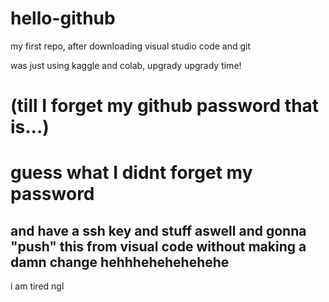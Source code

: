 # hello-github
my first repo, after downloading visual studio code and git

was just using kaggle and colab, upgrady upgrady time!
#     (till I forget my github password that is...)
# guess what I didnt forget my password
## and have a ssh key and stuff aswell and gonna "push" this from visual code without making a damn change hehhhehehehehehe
 i am tired ngl
